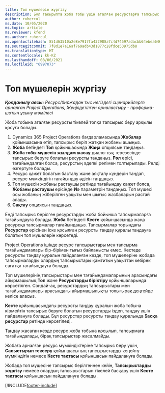 ```yaml
---
title: Топ мүшелерін жүргізу
description: Бұл тақырыпта жоба тобы үшін аталған ресурстарға тапсырыс беру және оларды тапсырмаларға тағайындау туралы ақпарат берілген.
author: ruhercul
ms.date: 10/05/2020
ms.topic: article
ms.reviewer: kfend
ms.author: ruhercul
ms.openlocfilehash: 851d63510a2e8e7917fa432988a7c4d74597adacbb64ebea646f23f958e3e131
ms.sourcegitcommit: 7f8d1e7a16af769adb43d1877c28fdce53975db8
ms.translationtype: MT
ms.contentlocale: kk-KZ
ms.lasthandoff: 08/06/2021
ms.locfileid: "6997073"
---
```

# <a name="maintain-team-members"></a>Топ мүшелерін жүргізу

_**Қолданылу аясы:** Ресурс/биржадан тыс негіздегі сценарийлерге арналған Project Operations, Жеңілдетілген орналастыру - проформа-шотын ұсыну мәмілесі_

Жоба тобына аталған ресурсты тікелей топқа тапсырыс беру арқылы қосуға болады.

1. Dynamics 365 Project Operations бағдарламасында **Жобалар** қойыншасына өтіп, тапсырыс беріп жатқан жобаны ашыңыз.
2. **Жоба** бетіндегі **Топ** қойыншасында **Жаңа** опциясын таңдаңыз. 
3. **Жоба тобы мүшесін жылдам жасау** диалогтық терезесінде тапсырыс беруге болатын ресурсты таңдаңыз. **Рөл** өрісі, тағайындалған болса, ресурстың әдепкі рөлімен толтырылады. Рөлді өзгертуге болады. 
4. Ресурс қажет болатын басталу және аяқталу күндерін таңдап, ресурс мүмкіндігін тағайындау әдісін таңдаңыз. 
5. Топ мүшесін жобаны растаушы ретінде тағайындау қажет болса, **Жобаны растаушы** өрісінде **Иә** параметрін таңдаңыз. Топ мүшесі осы жобаның жіберілген уақыты мен шығыс жазбаларын растай алады. 
6. **Сақтау** опциясын таңдаңыз.

Енді тапсырыс берілген ресурстарды жоба бойынша тапсырмаларға тағайындауға болады. **Жоба** бетіндегі **Кесте** қойыншасында жаңа ресурсқа тапсырмалар тағайындаңыз. Тапсырмалар торындағы **Ресурстар** өрісінен іске қосылған ресурсты таңдау құралы таңдауға болатын топ мүшелерін көрсетеді.


Project Operations ішінде ресурс тапсырыстары мен тапсырма тағайындамалары бір-бірімен тығыз байланысты емес. Кестеде ресурсты таңдау құралын пайдаланған кезде, топ мүшелеріне жобада тапсырмаларды олардың тапсырыстары қамтитын уақыттан көбірек сағатқа тағайындауға болады.

Топ мүшелерінің тапсырыстары мен тағайындамаларының арасындағы айырмашылық **Топ** және **Ресурстарды біріктіру** қойыншаларында көрсетілген. Сондай-ақ, ресурстардың тапсырыстары мен тағайындамалары арасындағы айырмашылықты толығырақ деңгейде келісе аласыз.

**Кесте** қойыншасындағы ресурсты таңдау құралын жоба тобына кірмейтін тапсырыс беруге болатын ресурстарды іздеп, таңдау үшін пайдалануға болады. Бұл ресурстар ресурсты таңдау құралында **Басқа ресурстар** ретінде көрсетіледі.

Таңдау жасаған кезде ресурс жоба тобына қосылып, тапсырмаға тағайындалады, бірақ тапсырыстар жасалмайды.

Жобаға арналған ресурс мүмкіндіктеріне тапсырыс беру үшін, **Салыстырып тексеру** қойыншасының тапсырыстарды кеңейту мүмкіндігін немесе **Кесте тақтасы** қойыншасын пайдалануға болады.

Жобада топ мүшесіне тапсырыс берілгеннен кейін, **Тапсырыстарды жүргізу** немесе олардың тапсырыстарын тікелей басқару үшін **Кесте тақтасы** қойыншасын пайдалануға болады.


[!INCLUDE[footer-include](../includes/footer-banner.md)]